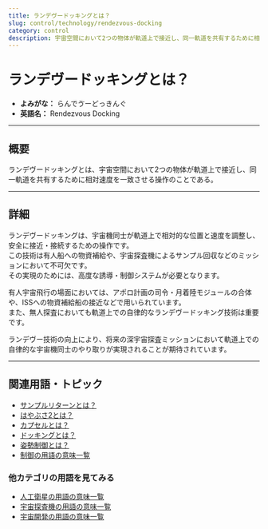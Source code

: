```yaml
---
title: ランデヴードッキングとは？
slug: control/technology/rendezvous-docking
category: control
description: 宇宙空間において2つの物体が軌道上で接近し、同一軌道を共有するために相対速度を一致させる操作のことであるランデヴードッキングの意味・定義・内容について解説します。  
---
```


# ランデヴードッキングとは？

- **よみがな：** らんでゔーどっきんぐ  
- **英語名：** Rendezvous Docking  

---

## 概要

ランデヴードッキングとは、宇宙空間において2つの物体が軌道上で接近し、同一軌道を共有するために相対速度を一致させる操作のことである。

---

## 詳細

ランデヴードッキングは、宇宙機同士が軌道上で相対的な位置と速度を調整し、安全に接近・接続するための操作です。  
この技術は有人船への物資補給や、宇宙探査機によるサンプル回収などのミッションにおいて不可欠です。  
その実現のためには、高度な誘導・制御システムが必要となります。  

有人宇宙飛行の場面においては、アポロ計画の司令・月着陸モジュールの合体や、ISSへの物資補給船の接近などで用いられています。  
また、無人探査においても軌道上での自律的なランデヴードッキング技術は重要です。  

ランデヴー技術の向上により、将来の深宇宙探査ミッションにおいて軌道上での自律的な宇宙機同士のやり取りが実現されることが期待されています。  

---

## 関連用語・トピック

- [サンプルリターンとは？](docs/explorer/technology/sample-return)
- [はやぶさ2とは？](docs/explorer/mission/hayabusa2)
- [カプセルとは？](docs/explorer/technology/capsule)
- [ドッキングとは？](docs/glossary/docking)
- [姿勢制御とは？](docs/control/technology/attitude-control)
- [制御の用語の意味一覧](docs/category/control)

### 他カテゴリの用語を見てみる
- [人工衛星の用語の意味一覧](docs/category/satellite)
- [宇宙探査機の用語の意味一覧](docs/category/explorer)
- [宇宙開発の用語の意味一覧](docs/category/glossary)
